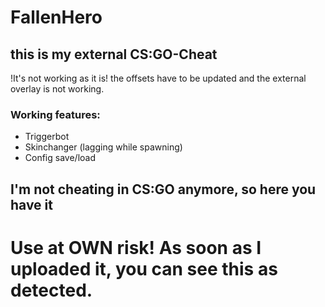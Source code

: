# FallenHero
## this is my external CS:GO-Cheat
!It's not working as it is!
the offsets have to be updated and the external overlay is not working.

### Working features:
- Triggerbot
- Skinchanger (lagging while spawning)
- Config save/load

## I'm not cheating in CS:GO anymore, so here you have it
# Use at OWN risk! As soon as I uploaded it, you can see this as detected.
